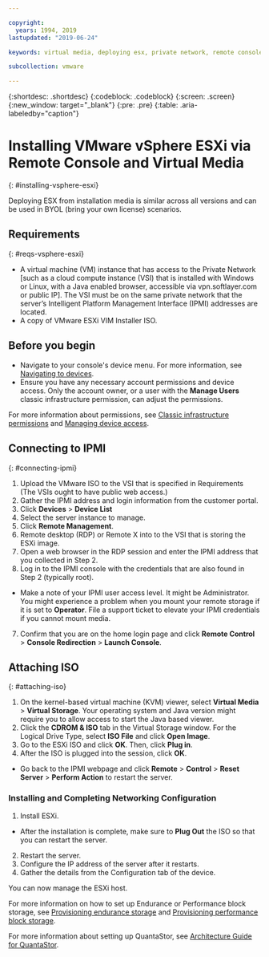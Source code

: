 ```yaml
---

copyright:
  years: 1994, 2019
lastupdated: "2019-06-24"

keywords: virtual media, deploying esx, private network, remote console, install vsphere, install esxi, esxi

subcollection: vmware

---
```


{:shortdesc: .shortdesc}
{:codeblock: .codeblock}
{:screen: .screen}
{:new_window: target="_blank"}
{:pre: .pre}
{:table: .aria-labeledby="caption"}

# Installing VMware vSphere ESXi via Remote Console and Virtual Media
{: #installing-vsphere-esxi}

Deploying ESX from installation media is similar across all versions and can be used in BYOL (bring your own license) scenarios.

## Requirements
{: #reqs-vsphere-esxi}
* A virtual machine (VM) instance that has access to the Private Network [such as a cloud compute instance (VSI) that is installed with Windows or Linux, with a Java enabled browser, accessible via vpn.softlayer.com or public IP]. The VSI must be on the same private network that the server’s Intelligent Platform Management Interface (IPMI) addresses are located.
* A copy of VMware ESXi VIM Installer ISO.

## Before you begin
* Navigate to your console's device menu. For more information, see [Navigating to devices](/docs/infrastructure/vmware?topic=virtual-servers-navigating-devices).
* Ensure you have any necessary account permissions and device access. Only the account owner, or a user with the **Manage Users** classic infrastructure permission, can adjust the permissions.

For more information about permissions, see [Classic infrastructure permissions](/docs/iam?topic=iam-infrapermission#infrapermission) and [Managing device access](/docs/vsi?topic=virtual-servers-managing-device-access).

<!--## Steps -->

## Connecting to IPMI
{: #connecting-ipmi}

1. Upload the VMware ISO to the VSI that is specified in Requirements (The VSIs ought to have public web access.)
2. Gather the IPMI address and login information from the customer portal.
3. Click **Devices** > **Device List**
4. Select the server instance to manage.
5. Click **Remote Management**.
4. Remote desktop (RDP) or Remote X into to the VSI that is storing the ESXi image.
5. Open a web browser in the RDP session and enter the IPMI address that you collected in Step 2.
6. Log in to the IPMI console with the credentials that are also found in Step 2 (typically root).
* Make a note of your IPMI user access level. It might be Administrator. You might experience a problem when you mount your remote storage if it is set to **Operator**. File a support ticket to elevate your IPMI credentials if you cannot mount media.
7. Confirm that you are on the home login page and click **Remote Control** > **Console Redirection** > **Launch Console**.

## Attaching ISO
{: #attaching-iso}

1. On the kernel-based virtual machine (KVM) viewer, select **Virtual Media** > **Virtual Storage**. Your operating system and Java version might require you to allow access to start the Java based viewer.
2. Click the **CDROM & ISO** tab in the Virtual Storage window. For the Logical Drive Type, select **ISO File** and click **Open Image**.
3. Go to the ESXi ISO and click **OK**. Then, click **Plug in**.
4. After the ISO is plugged into the session, click **OK**.
* Go back to the IPMI webpage and click **Remote** > **Control** > **Reset Server** > **Perform Action** to restart the server.

### Installing and Completing Networking Configuration
1. Install ESXi.
* After the installation is complete, make sure to **Plug Out** the ISO so that you can restart the server.
2. Restart the server.
3. Configure the IP address of the server after it restarts.
4. Gather the details from the Configuration tab of the device.

You can now manage the ESXi host.

For more information on how to set up Endurance or Performance block storage, see
[Provisioning endurance storage](/docs/infrastructure/BlockStorage?topic=BlockStorage-About#provendurance) and
[Provisioning performance block storage](/docs/infrastructure/BlockStorage?topic=BlockStorage-About#provperformance).

For more information about setting up QuantaStor, see [Architecture Guide for QuantaStor](/docs/infrastructure/vmware?topic=VMware-quantastor-architecture-guide#quantastor-architecture-guide).
